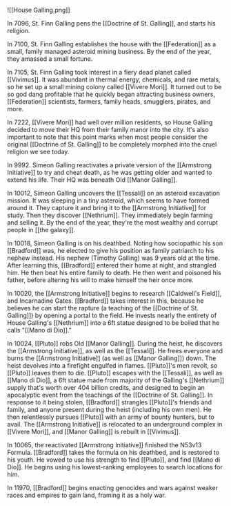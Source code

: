 ![[House Galling.png]]

In 7096, St. Finn Galling pens the [[Doctrine of St. Galling]], and starts his religion. 

In 7100, St. Finn Galling establishes the house with the [[Federation]] as a small, family managed asteroid mining business. By the end of the year, they amassed a small fortune. 

In 7105, St. Finn Galling took interest in a fiery dead planet called [[Vivimus]]. It was abundant in thermal energy, chemicals, and rare metals, so he set up a small mining colony called [[Vivere Mori]]. It turned out to be so god dang profitable that he quickly began attracting business owners, [[Federation]] scientists, farmers, family heads, smugglers, pirates, and more. 

In 7222, [[Vivere Mori]] had well over million residents, so House Galling decided to move their HQ from their family manor into the city. It's also important to note that this point marks when most people consider the original [[Doctrine of St. Galling]] to be completely morphed into the cruel religion we see today. 

In 9992. Simeon Galling reactivates a private version of the [[Armstrong Initiative]] to try and cheat death, as he was getting older and wanted to extend his life. Their HQ was beneath Old [[Manor Galling]].

In 10012, Simeon Galling uncovers the [[Tessali]] on an asteroid excavation mission. It was sleeping in a tiny asteroid, which seems to have formed around it. They capture it and bring it to the [[Armstrong Initiative]] for study. Then they discover [[Nethrium]]. They immediately begin farming and selling it. By the end of the year, they're the most wealthy and corrupt people in [[the galaxy]]. 

In 10018, Simeon Galling is on his deathbed. Noting how sociopathic his son [[Bradford]] was, he elected to give his position as family patriarch to his nephew instead. His nephew (Timothy Galling) was 9 years old at the time. After learning this, [[Bradford]] entered their home at night, and strangled him. He then beat his entire family to death. He then went and poisoned his father, before altering his will to make himself the heir once more. 

In 10020, the [[Armstrong Initiative]] begins to research [[Caldwell's Field]], and Incarnadine Gates. [[Bradford]] takes interest in this, because he believes he can start the rapture (a teaching of the [[Doctrine of St. Galling]]) by opening a portal to the field. He invests nearly the entirety of House Galling's [[Nethrium]] into a 6ft statue designed to be boiled that he calls "[[Mano di Dio]]."

In 10024, [[Pluto]] robs Old [[Manor Galling]]. During the heist, he discovers the [[Armstrong Initiative]], as well as the [[Tessali]]. He frees everyone and burns the [[Armstrong Initiative]] (as well as [[Manor Galling]]) down. The heist devolves into a firefight engulfed in flames. [[Pluto]]'s men revolt, so [[Pluto]] leaves them to die. [[Pluto]] escapes with the [[Tessali]], as well as [[Mano di Dio]], a 6ft statue made from majority of the Galling's [[Nethrium]] supply that's worth over 404 billion credits, and designed to begin an apocalyptic event from the teachings of the [[Doctrine of St. Galling]]. In response to it being stolen, [[Bradford]] strangles [[Pluto]]'s friends and family, and anyone present during the heist (including his own men). He then relentlessly pursues [[Pluto]] with an army of bounty hunters, but to avail. The [[Armstrong Initiative]] is relocated to an underground complex in [[Vivere Mori]], and [[Manor Galling]] is rebuilt in [[Vivimus]]. 

In 10065, the reactivated [[Armstrong Initiative]] finished the N53v13 Formula. [[Bradford]] takes the formula on his deathbed, and is restored to his youth. He vowed to use his strength to find [[Pluto]], and find [[Mano di Dio]]. He begins using his lowest-ranking employees to search locations for him. 

In 11970, [[Bradford]] begins enacting genocides and wars against weaker races and empires to gain land, framing it as a holy war. 
